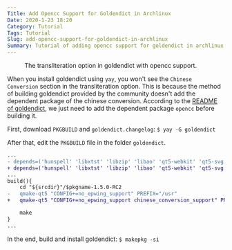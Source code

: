 ```yaml
---
Title: Add Opencc Support for Goldendict in Archlinux
Date: 2020-1-23 18:20
Category: Tutorial
Tags: Tutorial
Slug: add-opencc-support-for-goldendict-in-archlinux
Summary: Tutorial of adding opencc support for goldendict in archlinux
---
```


<div class="text-center">
  <figure class="figure">
    <a href="{attach}/images/add-opencc-support-for-goldendict-in-archlinux-option.png">
    <img src="{attach}/images/add-opencc-support-for-goldendict-in-archlinux-option.png" class="figure-img img-fluid rounded" alt="">
    </a>
    <figcaption class="figure-caption text-center">The transliteration option in goldendict with opencc support.</figcaption>
  </figure>
</div>


When you install goldendict using `yay`, you won't see the `Chinese Conversion` section in the transliteration option. This is because the method of building goldendict provided by the community doesn't add the dependent package of the chinese conversion. According to the [README of goldendict](https://github.com/goldendict/goldendict#building-with-chinese-conversion-support), we just need to add the dependent package `opencc` before building it.  

First, download `PKGBUILD` and `goldendict.changelog`: `$ yay -G goldendict`  

After that, edit the `PKGBUILD` file in the folder `goldendict`.  
``` diff
...
- depends=('hunspell' 'libxtst' 'libzip' 'libao' 'qt5-webkit' 'qt5-svg' 'qt5-x11extras' 'qt5-tools' 'phonon-qt5' 'ffmpeg')
+ depends=('hunspell' 'libxtst' 'libzip' 'libao' 'qt5-webkit' 'qt5-svg' 'qt5-x11extras' 'qt5-tools' 'phonon-qt5' 'ffmpeg' 'opencc')
...
build(){
    cd "${srcdir}"/$pkgname-1.5.0-RC2
-   qmake-qt5 "CONFIG+=no_epwing_support" PREFIX="/usr"
+   qmake-qt5 "CONFIG+=no_epwing_support chinese_conversion_support" PREFIX="/usr"

    make
}
...
```

In the end, build and install goldendict: `$ makepkg -si`

